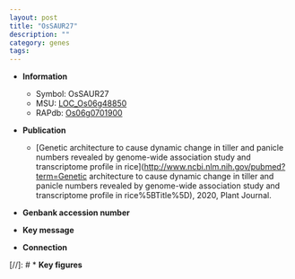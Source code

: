 ```yaml
---
layout: post
title: "OsSAUR27"
description: ""
category: genes
tags: 
---
```


* **Information**  
    + Symbol: OsSAUR27  
    + MSU: [LOC_Os06g48850](http://rice.uga.edu/cgi-bin/ORF_infopage.cgi?orf=LOC_Os06g48850)  
    + RAPdb: [Os06g0701900](http://rapdb.dna.affrc.go.jp/viewer/gbrowse_details/irgsp1?name=Os06g0701900)  

* **Publication**  
    + [Genetic architecture to cause dynamic change in tiller and panicle numbers revealed by genome-wide association study and transcriptome profile in rice](http://www.ncbi.nlm.nih.gov/pubmed?term=Genetic architecture to cause dynamic change in tiller and panicle numbers revealed by genome-wide association study and transcriptome profile in rice%5BTitle%5D), 2020, Plant Journal.

* **Genbank accession number**  

* **Key message**  

* **Connection**  

[//]: # * **Key figures**  


